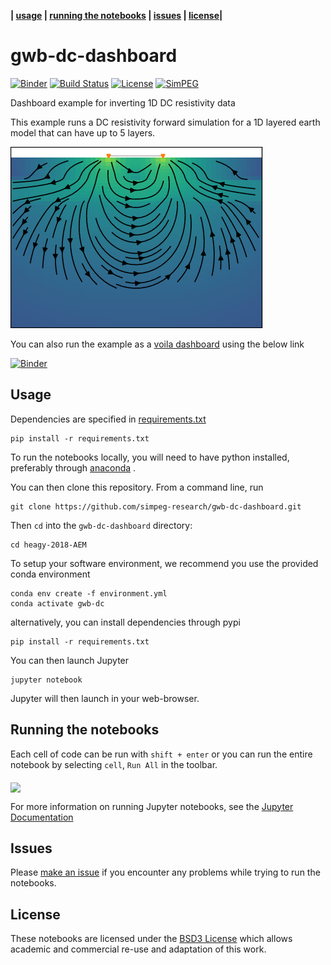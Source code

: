 **| [usage](#usage) | [running the notebooks](#running-the-notebooks) | [issues](#issues) | [license](#license)|**

# gwb-dc-dashboard

[![Binder](https://mybinder.org/badge.svg)](https://mybinder.org/v2/gh/simpeg-research/gwb-dc-dashboard/master)
[![Build Status](https://travis-ci.org/simpeg-research/gwb-dc-dashboard.svg?branch=master)](https://travis-ci.org/simpeg-research/gwb-dc-dashboard)
[![License](https://img.shields.io/github/license/simpeg-research/gwb-dc-dashboard.svg)](https://github.com/simpeg-research/gwb-dc-dashboard/blob/master/LICENSE)
[![SimPEG](https://img.shields.io/badge/powered%20by-SimPEG-blue.svg)](http://simpeg.xyz)

Dashboard example for inverting 1D DC resistivity data

This example runs a DC resistivity forward simulation for a 1D layered earth model that can have up to 5 layers. 

![currents3layermodel](currents3layermodel.png)

You can also run the example as a [voila dashboard](https://github.com/QuantStack/voila) using the below link

[![Binder](https://mybinder.org/badge.svg)](https://mybinder.org/v2/gh/lheagy/gwb-dc-dashboard/master?urlpath=voila%2Frender%2FDC-Forward-Simulation.ipynb)

## Usage

Dependencies are specified in [requirements.txt](/requirements.txt)

```
pip install -r requirements.txt
```

To run the notebooks locally, you will need to have python installed,
preferably through [anaconda](https://www.anaconda.com/download/) .

You can then clone this repository. From a command line, run

```
git clone https://github.com/simpeg-research/gwb-dc-dashboard.git
```

Then `cd` into the `gwb-dc-dashboard` directory:

```
cd heagy-2018-AEM
```

To setup your software environment, we recommend you use the provided conda environment

```
conda env create -f environment.yml
conda activate gwb-dc
```


alternatively, you can install dependencies through pypi

```
pip install -r requirements.txt
```

You can then launch Jupyter

```
jupyter notebook
```

Jupyter will then launch in your web-browser.

## Running the notebooks

Each cell of code can be run with `shift + enter` or you can run the entire notebook by selecting `cell`, `Run All` in the toolbar.

<img src="https://em.geosci.xyz/_images/run_all_cells.png" width=80% align="middle">

For more information on running Jupyter notebooks, see the [Jupyter Documentation](https://jupyter.readthedocs.io/en/latest/)

## Issues

Please [make an issue](https://github.com/simpeg-research/gwb-dc-dashboard/issues) if you encounter any problems while trying to run the notebooks.


## License
These notebooks are licensed under the [BSD3 License](/LICENSE) which allows academic and commercial re-use and adaptation of this work.

